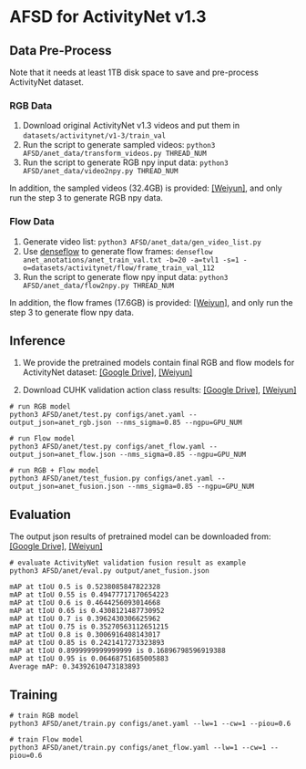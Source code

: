 # AFSD for ActivityNet v1.3

## Data Pre-Process
Note that it needs at least 1TB disk space to save and pre-process ActivityNet dataset.
### RGB Data
1. Download original ActivityNet v1.3 videos and put them in `datasets/activitynet/v1-3/train_val`
2. Run the script to generate sampled videos: `python3 AFSD/anet_data/transform_videos.py THREAD_NUM`
3. Run the script to generate RGB npy input data: `python3 AFSD/anet_data/video2npy.py THREAD_NUM`

In addition, the sampled videos (32.4GB) is provided: [\[Weiyun\]](https://share.weiyun.com/PXXtHcbp), and only run the step 3 to generate RGB npy data.

### Flow Data
1. Generate video list: `python3 AFSD/anet_data/gen_video_list.py`
2. Use [denseflow](https://github.com/open-mmlab/denseflow) to generate flow frames: 
`denseflow anet_anotations/anet_train_val.txt -b=20 -a=tvl1 -s=1 -o=datasets/activitynet/flow/frame_train_val_112`
3. Run the script to generate flow npy input data: `python3 AFSD/anet_data/flow2npy.py THREAD_NUM`

In addition, the flow frames (17.6GB) is provided: [\[Weiyun\]](https://share.weiyun.com/v3nI6EDv), and only run the step 3 to generate flow npy data.

## Inference
1. We provide the pretrained models contain final RGB and flow models for ActivityNet dataset:
[\[Google Drive\]](https://drive.google.com/drive/folders/1IG51-hMHVsmYpRb_53C85ISkpiAHfeVg?usp=sharing),
[\[Weiyun\]](https://share.weiyun.com/ImV5WYil)

2. Download CUHK validation action class results: [\[Google Drive\]](https://drive.google.com/drive/folders/1It9pGH-iM0gXMRVv_UxVo08vT15yeGFW?usp=sharing),
[\[Weiyun\]](https://share.weiyun.com/mkZl7rWK)

```shell script
# run RGB model 
python3 AFSD/anet/test.py configs/anet.yaml --output_json=anet_rgb.json --nms_sigma=0.85 --ngpu=GPU_NUM 

# run Flow model 
python3 AFSD/anet/test.py configs/anet_flow.yaml --output_json=anet_flow.json --nms_sigma=0.85 --ngpu=GPU_NUM 

# run RGB + Flow model
python3 AFSD/anet/test_fusion.py configs/anet.yaml --output_json=anet_fusion.json --nms_sigma=0.85 --ngpu=GPU_NUM
```
## Evaluation
The output json results of pretrained model can be downloaded from: [\[Google Drive\]](https://drive.google.com/drive/folders/10VCWQi1uXNNpDKNaTVnn7vSD9YVAp8ut?usp=sharing),
[\[Weiyun\]](https://share.weiyun.com/R7RXuFFW)
```shell script
# evaluate ActivityNet validation fusion result as example
python3 AFSD/anet/eval.py output/anet_fusion.json

mAP at tIoU 0.5 is 0.5238085847822328
mAP at tIoU 0.55 is 0.49477717170654223
mAP at tIoU 0.6 is 0.4644256093014668
mAP at tIoU 0.65 is 0.4308121487730952
mAP at tIoU 0.7 is 0.3962430306625962
mAP at tIoU 0.75 is 0.35270563112651215
mAP at tIoU 0.8 is 0.3006916408143017
mAP at tIoU 0.85 is 0.2421417273323893
mAP at tIoU 0.8999999999999999 is 0.16896798596919388
mAP at tIoU 0.95 is 0.06468751685005883
Average mAP: 0.34392610473183893
```

## Training
```shell script
# train RGB model
python3 AFSD/anet/train.py configs/anet.yaml --lw=1 --cw=1 --piou=0.6

# train Flow model
python3 AFSD/anet/train.py configs/anet_flow.yaml --lw=1 --cw=1 --piou=0.6
```